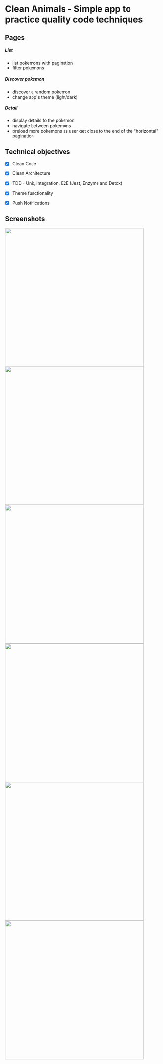 
# Clean Animals - Simple app to practice quality code techniques

## Pages
##### List
- list pokemons with pagination
- filter pokemons

##### Discover pokemon
- discover a random pokemon
- change app's theme (light/dark)

##### Detail
- display details fo the pokemon
- navigate between pokemons
- preload more pokemons as user get close to the end of the "horizontal" pagination

## Technical objectives
-[x] Clean Code
-[x] Clean Architecture
-[x] TDD - Unit, Integration, E2E (Jest, Enzyme and Detox)
-[x] Theme functionality
-[x] Push Notifications


## Screenshots
<img src="src/data/List.png" height="450"/> <img src="src/data/Detail.png" height="450"/>
<img src="src/data/Randomize.png" height="450"/>
<img src="src/data/List2.png" height="450"/> <img src="src/data/Detail2.png" height="450"/>
<img src="src/data/Randomize2.png" height="450"/>
